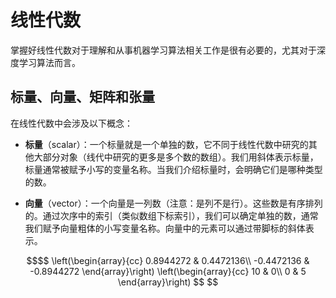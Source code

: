 # 线性代数

掌握好线性代数对于理解和从事机器学习算法相关工作是很有必要的，尤其对于深度学习算法而言。

## 标量、向量、矩阵和张量

在线性代数中会涉及以下概念：

* **标量**（scalar）：一个标量就是一个单独的数，它不同于线性代数中研究的其他大部分对象（线代中研究的更多是多个数的数组）。我们用斜体表示标量，标量通常被赋予小写的变量名称。当我们介绍标量时，会明确它们是哪种类型的数。

* **向量**（vector）：一个向量是一列数（注意：是列不是行）。这些数是有序排列的。通过次序中的索引（类似数组下标索引），我们可以确定单独的数，通常我们赋予向量粗体的小写变量名称。向量中的元素可以通过带脚标的斜体表示。

```math
$$
\left(\begin{array}{cc} 
0.8944272 & 0.4472136\\
-0.4472136 & -0.8944272
\end{array}\right)
\left(\begin{array}{cc} 
10 & 0\\ 
0 & 5
\end{array}\right)
$$ 
```
